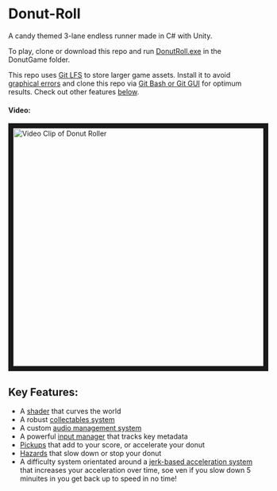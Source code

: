 # Donut-Roll

A candy themed 3-lane endless runner made in C# with Unity.

To play, clone or download this repo and run [DonutRoll.exe](https://github.com/Jibzi/Donut-Roll/tree/master/DonutGame) in the DonutGame folder.

This repo uses [Git LFS](https://git-lfs.github.com/) to store larger game assets. Install it to avoid [graphical errors](https://help.github.com/en/github/managing-large-files/collaboration-with-git-large-file-storage) and clone this repo via [Git Bash or Git GUI](https://gitforwindows.org/) for optimum results. Check out other features <a href="#Features">below</a>.

#### Video:
<a href="http://www.youtube.com/watch?feature=player_embedded&v=EJwDCta1Q34" target="_blank"><img src="https://static.wixstatic.com/media/3978e6_577023bfc9444415900811be9a1c7585f003.jpg/v1/fill/w_756,h_425,fp_0.50_0.50,q_90/3978e6_577023bfc9444415900811be9a1c7585f003.webp" alt="Video Clip of Donut Roller" width="853" height="480" border="10" /></a>


<h2 id="Features">Key Features:</h2>

* A [shader](https://github.com/Jibzi/Donut-Roll/blob/master/DonutGit/Assets/Scripts/George/WorldBender.cs) that curves the world
* A robust [collectables system](https://github.com/Jibzi/Donut-Roll/blob/master/DonutGit/Assets/Scripts/George/Interact/Interactable.cs)
* A custom [audio management system](https://github.com/Jibzi/Donut-Roll/blob/master/DonutGit/Assets/Scripts/Kieran/AudioManager.cs)
* A powerful [input manager](https://github.com/Jibzi/Donut-Roll/blob/master/DonutGit/Assets/Scripts/Will/InputHandler.cs) that tracks key metadata
* [Pickups](https://github.com/Jibzi/Donut-Roll/blob/master/DonutGit/Assets/Scripts/Kieran/Collectable.cs) that add to your score, or accelerate your donut
* [Hazards](https://github.com/Jibzi/Donut-Roll/blob/master/DonutGit/Assets/Scripts/Kieran/Obstacle.cs) that slow down or stop your donut
* A difficulty system orientated around a [jerk-based acceleration system](https://github.com/Jibzi/Donut-Roll/blob/master/DonutGit/Assets/Scripts/George/WorldMover.cs#L13) that increases your acceleration over time, soe ven if you slow down 5 minuites in you get back up to speed in no time!
